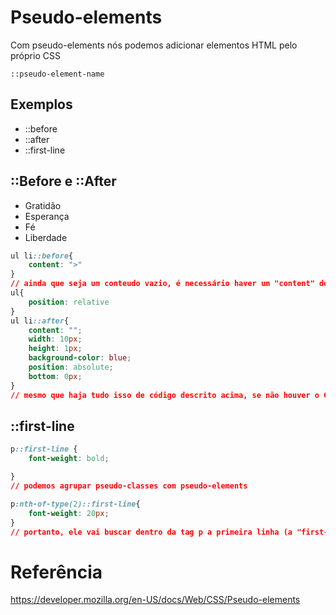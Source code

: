 # Pseudo-elements

Com pseudo-elements nós podemos adicionar elementos HTML pelo próprio CSS

`::pseudo-element-name`

## Exemplos

* ::before
* ::after
* ::first-line

## ::Before e ::After

<ul>
    <li>Gratidão</li>
    <li>Esperança</li>
    <li>Fé</li>
    <li>Liberdade</li>
</ul>

```css
ul li::before{
    content: ">" 
}
// ainda que seja um conteudo vazio, é necessário haver um "content" dentro do before e after.
ul{
    position: relative
}
ul li::after{
    content: "";
    width: 10px;
    height: 1px;
    background-color: blue;
    position: absolute;
    bottom: 0px;
}
// mesmo que haja tudo isso de código descrito acima, se não houver o CONTENT não terá a execução dessas outras propriedades definidas (tanto para o after quanto para o before)
```
## ::first-line
```css
p::first-line {
    font-weight: bold;

}
// podemos agrupar pseudo-classes com pseudo-elements

p:nth-of-type(2)::first-line{
    font-weight: 20px;
}
// portanto, ele vai buscar dentro da tag p a primeira linha (a "first-line") e vai executar a estilização
```
# Referência

https://developer.mozilla.org/en-US/docs/Web/CSS/Pseudo-elements